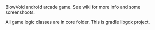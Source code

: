 BlowVoid android arcade game. See wiki for more info and some screenshoots. 

 All game logic classes are in core folder. This is gradle libgdx project.
